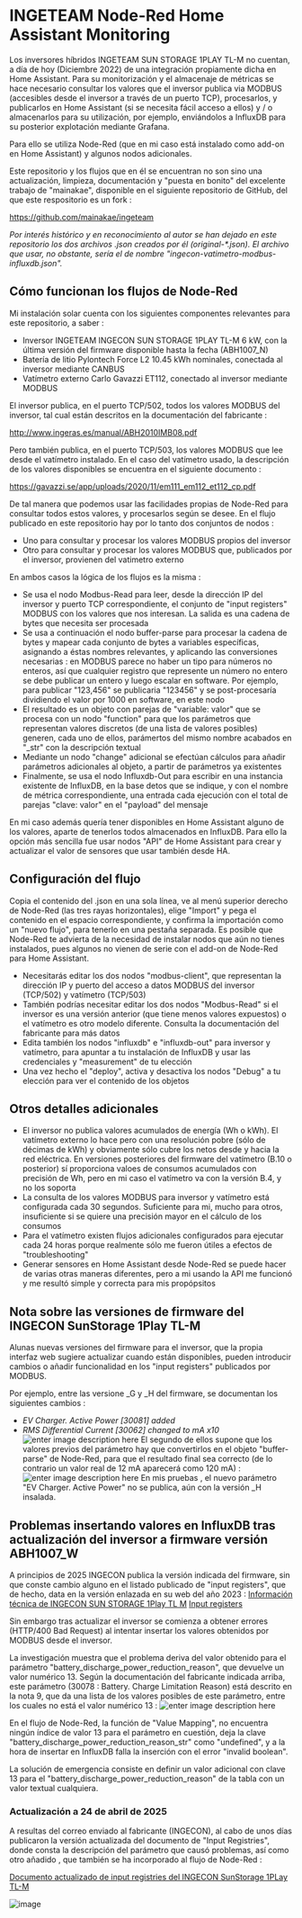 # INGETEAM Node-Red Home Assistant Monitoring
Los inversores híbridos INGETEAM SUN STORAGE 1PLAY TL-M no cuentan, a día de hoy (Diciembre 2022) de una integración propiamente dicha en Home Assistant. Para su monitorización y el almacenaje de métricas se hace necesario consultar los valores que el inversor publica via MODBUS (accesibles desde el inversor a través de un puerto TCP), procesarlos, y publicarlos en Home Assistant (si se necesita fácil acceso a ellos) y / o almacenarlos para su utilización, por ejemplo, enviándolos a InfluxDB para su posterior explotación mediante Grafana.

Para ello se utiliza Node-Red (que en mi caso está instalado como add-on en Home Assistant) y algunos nodos adicionales.

Este repositorio y los flujos que en él se encuentran no son sino una actualización, limpieza, documentación y "puesta en bonito" del excelente trabajo de "mainakae", disponible en el siguiente repositorio de GitHub, del que este respositorio es un fork :

https://github.com/mainakae/ingeteam

_Por interés histórico y en reconocimiento al autor se han dejado en este repositorio los dos archivos .json creados por él (original-*.json). El archivo que usar, no obstante, sería el de nombre "ingecon-vatimetro-modbus-influxdb.json"._


## Cómo funcionan los flujos de Node-Red

Mi instalación solar cuenta con los siguientes componentes relevantes para este repositorio, a saber :
* Inversor INGETEAM INGECON SUN STORAGE 1PLAY TL-M 6 kW, con la última versión del firmware disponible hasta la fecha (ABH1007_N)
* Batería de litio Pylontech Force L2 10.45 kWh nominales, conectada al inversor mediante CANBUS
* Vatímetro externo Carlo Gavazzi ET112, conectado al inversor mediante MODBUS

El inversor publica, en el puerto TCP/502, todos los valores MODBUS del inversor, tal cual están descritos en la documentación del fabricante :

http://www.ingeras.es/manual/ABH2010IMB08.pdf

Pero también publica, en el puerto TCP/503, los valores MODBUS que lee desde el vatímetro instalado. En el caso del vatímetro usado, la descripción de los valores disponibles se encuentra en el siguiente documento :

https://gavazzi.se/app/uploads/2020/11/em111_em112_et112_cp.pdf


De tal manera que podemos usar las facilidades propias de Node-Red para consultar todos estos valores, y procesarlos según se desee. En el flujo publicado en este repositorio hay por lo tanto dos conjuntos de nodos :

* Uno para consultar y procesar los valores MODBUS propios del inversor
* Otro para consultar y procesar los valores MODBUS que, publicados por el inversor, provienen del vatimetro externo


En ambos casos la lógica de los flujos es la misma : 

* Se usa el nodo Modbus-Read para leer, desde la dirección IP del inversor y puerto TCP correspondiente, el conjunto de "input registers" MODBUS con los valores que nos interesan. La salida es una cadena de bytes que necesita ser procesada
* Se usa a continuación el nodo buffer-parse para procesar la cadena de bytes y mapear cada conjunto de bytes a variables específicas, asignando a éstas nombres relevantes, y aplicando las conversiones necesarias : en MODBUS parece no haber un tipo para números no enteros, así que cualquier registro que represente un número no entero se debe publicar un entero y luego escalar en software. Por ejemplo, para publicar "123,456" se publicaria "123456" y se post-procesaría dividiendo el valor por 1000 en software, en este nodo
* El resultado es un objeto con parejas de "variable: valor" que se procesa con un nodo "function" para que los parámetros que representan valores discretos (de una lista de valores posibles) generen, cada uno de ellos, parámertos del mismo nombre acabados en "\_str" con la descripción textual
* Mediante un nodo "change" adicional se efectúan cálculos para añadir parámetros adicionales al objeto, a partir de parámetros ya existentes
* Finalmente, se usa el nodo Influxdb-Out para escribir en una instancia existente de InfluxDB, en la base detos que se indique, y con el nombre de métrica correspondiente, una entrada cada ejecución con el total de parejas "clave: valor" en el "payload" del mensaje

En mi caso además quería tener disponibles en Home Assistant alguno de los valores, aparte de tenerlos todos almacenados en InfluxDB. Para ello la opción más sencilla fue usar nodos "API" de Home Assistant para crear y actualizar el valor de sensores que usar también desde HA.


## Configuración del flujo

Copia el contenido del .json en una sola línea, ve al menú superior derecho de Node-Red (las tres rayas horizontales), elige "Import" y pega el contenido en el espacio correspondiente, y confirma la importación como un "nuevo flujo", para tenerlo en una pestaña separada. Es posible que Node-Red te advierta de la necesidad de instalar nodos que aún no tienes instalados, pues algunos no vienen de serie con el add-on de Node-Red para Home Assistant.

* Necesitarás editar los dos nodos "modbus-client", que representan la dirección IP y puerto del acceso a datos MODBUS del inversor (TCP/502) y vatímetro (TCP/503)
* También podrías necesitar editar los dos nodos "Modbus-Read" si el inversor es una versión anterior (que tiene menos valores expuestos) o el vatímetro es otro modelo diferente. Consulta la documentación del fabricante para más datos
* Edita también los nodos "influxdb" e "influxdb-out" para inversor y vatímetro, para apuntar a tu instalación de InfluxDB y usar las credenciales y "measurement" de tu elección
* Una vez hecho el "deploy", activa y desactiva los nodos "Debug" a tu elección para ver el contenido de los objetos



## Otros detalles adicionales

* El inversor no publica valores acumulados de energía (Wh o kWh). El vatímetro externo lo hace pero con una resolución pobre (sólo de décimas de kWh) y obviamente sólo cubre los netos desde y hacia la red eléctrica. En versiones posteriores del firmware del vatímetro (B.10 o posterior) sí proporciona valoes de consumos acumulados con precisión de Wh, pero en mi caso el vatímetro va con la versión B.4, y no los soporta
* La consulta de los valores MODBUS para inversor y vatímetro está configurada cada 30 segundos. Suficiente para mi, mucho para otros, insuficiente si se quiere una precisión mayor en el cálculo de los consumos
* Para el vatímetro existen flujos adicionales configurados para ejecutar cada 24 horas porque realmente sólo me fueron útiles a efectos de "troubleshooting"
* Generar sensores en Home Assistant desde Node-Red se puede hacer de varias otras maneras diferentes, pero a mi usando la API me funcionó y me resultó simple y correcta para mis propópsitos

## Nota sobre las versiones de firmware del INGECON SunStorage 1Play TL-M
Alunas nuevas versiones del firmware para el inversor, que la propia interfaz web sugiere actualizar cuando están disponibles, pueden introducir cambios o añadir funcionalidad en los "input registers" publicados por MODBUS.

Por ejemplo, entre las versione _G y _H del firmware, se documentan los siguientes cambios :

 - *EV Charger. Active Power [30081] added*
 - *RMS Differential Current [30062] changed to mA x10*
![enter image description here](https://github.com/dardhal/ingeteam-nodered-ha-monitoring/blob/main/changelog-G_H.png?raw=true)
El segundo de ellos supone que los valores previos del parámetro hay que convertirlos en el objeto "buffer-parse" de Node-Red, para que el resultado final sea correcto (de lo contrario un valor real de 12 mA aparecerá como 120 mA) :
![enter image description here](https://github.com/dardhal/ingeteam-nodered-ha-monitoring/blob/main/differential-current-parse-buffer-H.png?raw=true)
En mis pruebas , el nuevo parámetro "EV Charger. Active Power" no se publica, aún con la versión _H insalada.


## Problemas insertando valores en InfluxDB tras actualización del inversor a firmware versión ABH1007_W

A principios de 2025 INGECON publica la versión indicada del firmware, sin que conste cambio alguno en el listado publicado de "input registers", que de hecho, data en la versión enlazada en su web del año 2023 :
[Información técnica de INGECON SUN STORAGE 1Play TL M](https://www.ingeconsuntraining.info/?page_id=25442)
[Input registers](https://www.ingeras.es/manual/ABH2010IMB08.pdf)

Sin embargo tras actualizar el inversor se comienza a obtener errores (HTTP/400 Bad Request) al intentar insertar los valores obtenidos por MODBUS desde el inversor.

La investigación muestra que el problema deriva del valor obtenido para el parámetro "battery_discharge_power_reduction_reason", que devuelve un valor numérico 13. Según la documentación del fabricante indicada arriba, este parámetro (30078 : Battery. Charge Limitation Reason) está descrito en la nota 9, que da una lista de los valores posibles de este parámetro, entre los cuales no está el valor numérico 13 :
![enter image description here](https://github.com/dardhal/ingeteam-nodered-ha-monitoring/blob/main/Input-Registers-Table-9.png?raw=true)

En el flujo de Node-Red, la función de "Value Mapping", no encuentra ningún índice de valor 13 para el parámetro en cuestión, deja la clave "battery_discharge_power_reduction_reason_str" como "undefined", y a la hora de insertar en InfluxDB falla la inserción con el error "invalid boolean".

La solución de emergencia consiste en definir un valor adicional con clave 13 para el "battery_discharge_power_reduction_reason" de la tabla con un valor textual cualquiera.

### Actualización a 24 de abril de 2025
A resultas del correo enviado al fabricante (INGECON), al cabo de unos días publicaron la versión actualizada del documento de "Input Registries", donde consta la descripción del parámetro que causó problemas, así como otro añadido , que también se ha incorporado al flujo de Node-Red :

[Documento actualizado de input registries del INGECON SunStorage 1PLay TL-M](https://www.ingeras.es/manual/ABH2010IMB08.pdf)

![image](https://github.com/user-attachments/assets/bc266ab7-544d-4526-b5a8-4817d7a32885)

